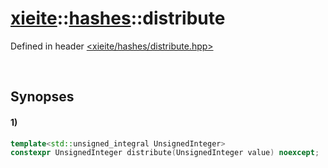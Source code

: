 # [xieite](../xieite.md)\:\:[hashes](../hashes.md)\:\:distribute
Defined in header [<xieite/hashes/distribute.hpp>](../../include/xieite/hashes/distribute.hpp)

&nbsp;

## Synopses
#### 1)
```cpp
template<std::unsigned_integral UnsignedInteger>
constexpr UnsignedInteger distribute(UnsignedInteger value) noexcept;
```
